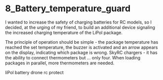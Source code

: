 # 8_Battery_temperature_guard

I wanted to increase the safety of charging batteries for RC models, so I decided, at the urging of my friend, to build an additional device signaling the increased charging temperature of the LiPol package.

The principle of operation should be simple - the package temperature has reached the set temperature, the buzzer is activated and an arrow appears on the display, indicating which package is wrong. SkyRC chargers - it has the ability to connect thermometers but ... only four. When loading packages in parallel, more thermometers are needed.

liPol battery drone rc protect
